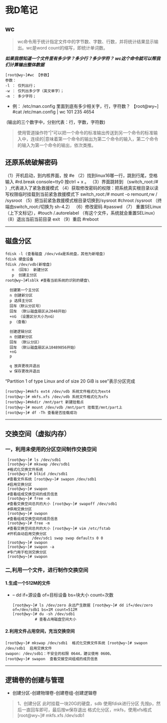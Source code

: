 # 我D笔记

## wc

> wc命令用于统计指定文件中的字节数、字数、行数，并将统计结果显示输出。wc是word count的缩写，即统计单词数。

***如果我想知道一个文件里有多少字？多少行？多少字符？
wc这个命令就可以帮我们计算输出整体数据***

```shell
[root@wy~]#wc 【参数】
参数：
-l ： 仅列出行；
-w ： 仅列出多少字（英文单字）；
-m ： 多少字符；
```

* 例： /etc/man.config 里面到底有多少相关字，行，字符数？
  【root@wy~] #cat /etc/man.config | wc
  101 235 4654

​       (输出的三个数字中，分别代表：行，字数，字符数)

> 使用管道操作符“|”可以把一个命令的标准输出传送到另一个命令的标准输入中，连续的|意味着第一个命令的输出为第二个命令的输入，第二个命令的输入为第一个命令的输出，依次类推。



## 还原系统破解密码

 （1）开机启动，到内核界面，按 #e
 （2）找到linux16哪一行，跳到行尾，空格输入 #rd.break console=tty0 
 按ctrl + x 。
 （3）界面跳转到 （switch_root:/# ）,代表进入了紧急救援模式
 （4）获取修改密码的权限：把系统真实根目录以读写权限临时挂载到当前紧急救援模式下
switch_root:/# mount -o remount,rw / /sysroot
 （5）把当前紧急救援模式根目录切换到/sysroot
        #chroot /sysroot （终端由switch_root:/切换为 sh-4.2）
 （6）修改密码 #passwd
 （7） 重置SELinux（上下文标记），#touch /.autorelabel 
 （有这个文件，系统就会重置SELinux）
 （8）退出当前当前目录 exit 
 （9）重启 #reboot

---

## 磁盘分区

```shell
fdisk -l (查看磁盘 /dev/vda是系统盘，其他为新增盘)
fdisk 硬盘设备
fdisk /dev/vdb(新增盘)
   n （回车） 新建分区
   p  创建主分区
root@wy~]#lsblk #查看当前系统的识别的硬盘\
  
  创建第一个主分区
  n 创建新分区
  p 选择主分区
  回车（默认分区号）
  回车 （默认磁盘扇区从2048开始）
  +nG （设置区分大小为nG）
  p （查看）
  
  创建逻辑分区
  n 创建新分区
  回车 （默认分区）
  回车 （默认磁盘扇区从10489856开始）
  +nG
  p
  
  q 放弃更改并退出
  w 保存更改并退出
```

  “Partition 1 of type Linux and of size 20 GiB is see”表示分区完成

```shell
[root@wy~]#mkfs ext4 /dev/vdb 系统文件格式化为ext4
[root@wy~]# mkfs.xfs /dev/vdb 系统文件格式化为xfs
[root@wy~]#mkdir /mnt/part 新建挂载点
[root@wy~]# mount /dev/vdb /mnt/part 挂载至/mnt/part上
[root@wy~]# df -Th 查看是否挂载成功
```

---

## 交换空间（虚拟内存）

### 一，利用未使用的分区空间制作交换空间

```shell
 [root@wy~]# ls /dev/sdb1
 [root@wy~]# mkswap /dev/sdb1 
 #格式化交换文件系统
 [root@wy~]# blkid /dev/sdb1  
 #查看文件系统 [root@wy~]# swapon /dev/sdb1  
 #启用交换分区
 [root@wy~]# swapon   
 #查看组成交换空间的成员信息
 [root@wy~]# free -m 
 #查看交换空间总共的大小 [root@wy~]# swapoff /dev/sdb1  
 #停用交换分区
 [root@wy~]# swapon   
 #查看组成交换空间的成员信息
 [root@wy~]# free -m   
 #查看交换空间总共的大小 [root@wy~]# vim /etc/fstab 
 #开机自动启用交换分区
            /dev/sdc1 swap swap defaults 0 0
 [root@wy~]# swapon
 [root@wy~]# swapon -a 
 #专门用于检测交换分区
 [root@wy~]# swapon
```

### 二,利用一个文件，进行制作交换空间

#### 1.生成一个512M的文件

* – dd if=源设备 of=目标设备 bs=块大小 count=次数  

  ```shell
  [root@wy~]# ls /dev/zero 永远产生数据 [root@wy~]# dd if=/dev/zero of=/dev/sdb1 bs=1M count=512M
  [root@wy~]# du -sh /dev/sdb1 
            # 查看占用磁盘空间大小
  ```

#### 2.利用文件占用空间，充当交换空间

```shell
[root@wy~]# mkswap /dev/sdb1  格式化交换文件系统 [root@wy~]# swapon /dev/sdb1  启用交换文件
swapon: /dev/sdb1：不安全的权限 0644，建议使用 0600。
[root@wy~]# swapon  查看交接空间组成的成员信息
```

---

## 逻辑卷的创建与管理

* 创建分区-创建物理卷-创建卷组-创建逻辑卷

> 1、创建分区
> 此时挂载一块20G的硬盘，sdb
> 使用fdisk进行分区
> 先按p，然后一直回车即可，最后按w保存退出
> 格式化分区，mkfs，使用xfs格式
> [root@wy~]# mkfs.xfs /dev/sdb1


